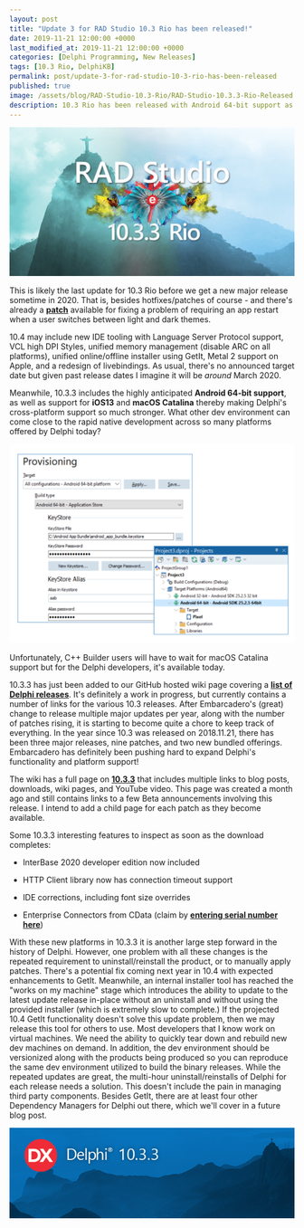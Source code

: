 ```yaml
---
layout: post
title: "Update 3 for RAD Studio 10.3 Rio has been released!"
date: 2019-11-21 12:00:00 +0000
last_modified_at: 2019-11-21 12:00:00 +0000
categories: [Delphi Programming, New Releases]
tags: [10.3 Rio, DelphiKB]
permalink: post/update-3-for-rad-studio-10-3-rio-has-been-released
published: true
image: /assets/blog/RAD-Studio-10.3-Rio/RAD-Studio-10.3.3-Rio-Released.jpg
description: 10.3 Rio has been released with Android 64-bit support as well as iOS 13 and macOS Catalina
---
```

![RAD Studio 10.3.3 RIO Desktop image](/assets/blog/RAD-Studio-10.3-Rio/10.3.3-RIO-1200x628.jpg)

This is likely the last update for 10.3 Rio before we get a new major release sometime in 2020. That is, besides hotfixes/patches of course - and there's already a [**patch**](https://cc.embarcadero.com/item/30899) available for fixing a problem of requiring an app restart when a user switches between light and dark themes.

10.4 may include new IDE tooling with Language Server Protocol support, VCL high DPI Styles, unified memory management (disable ARC on all platforms), unified online/offline installer using GetIt, Metal 2 support on Apple, and a redesign of livebindings. As usual, there's no announced target date but given past release dates I imagine it will be _around_ March 2020.

Meanwhile, 10.3.3 includes the highly anticipated **Android 64-bit support**, as well as support for **iOS13** and **macOS Catalina** thereby making Delphi's cross-platform support so much stronger. What other dev environment can come close to the rapid native development across so many platforms offered by Delphi today?

![Android 64-bit now supported in Delphi 10.3.3](/assets/blog/RAD-Studio-10.3-Rio/Android-64bit-provisioning.png)

Unfortunately, C++ Builder users will have to wait for macOS Catalina support but for the Delphi developers, it's available today.

10.3.3 has just been added to our GitHub hosted wiki page covering a [**list of Delphi releases**](https://github.com/ideasawakened/DelphiKB/wiki/Delphi-Master-Release-List). It's definitely a work in progress, but currently contains a number of links for the various 10.3 releases. After Embarcadero's (great) change to release multiple major updates per year, along with the number of patches rising, it is starting to become quite a chore to keep track of everything. In the year since 10.3 was released on 2018.11.21, there has been three major releases, nine patches, and two new bundled offerings. Embarcadero has definitely been pushing hard to expand Delphi's functionality and platform support!

The wiki has a full page on [**10.3.3**](https://github.com/ideasawakened/DelphiKB/wiki/D26.RIO.10.3.3.0) that includes multiple links to blog posts, downloads, wiki pages, and YouTube video. This page was created a month ago and still contains links to a few Beta announcements involving this release. I intend to add a child page for each patch as they become available.

Some 10.3.3 interesting features to inspect as soon as the download completes:

-   InterBase 2020 developer edition now included
    
-   HTTP Client library now has connection timeout support
    
-   IDE corrections, including font size overrides
    
-   Enterprise Connectors from CData (claim by [**entering serial number here**](https://reg.codegear.com/srs6/promotion.jsp?promoId=561))
    

With these new platforms in 10.3.3 it is another large step forward in the history of Delphi. However, one problem with all these changes is the repeated requirement to uninstall/reinstall the product, or to manually apply patches. There's a potential fix coming next year in 10.4 with expected enhancements to GetIt. Meanwhile, an internal installer tool has reached the "works on my machine" stage which introduces the ability to update to the latest update release in-place without an uninstall and without using the provided installer (which is extremely slow to complete.) If the projected 10.4 GetIt functionality doesn't solve this update problem, then we may release this tool for others to use. Most developers that I know work on virtual machines. We need the ability to quickly tear down and rebuild new dev machines on demand. In addition, the dev environment should be versionized along with the products being produced so you can reproduce the same dev environment utilized to build the binary releases. While the repeated updates are great, the multi-hour uninstall/reinstalls of Delphi for each release needs a solution. This doesn't include the pain in managing third party components. Besides GetIt, there are at least four other Dependency Managers for Delphi out there, which we'll cover in a future blog post.

![Delphi 10.3.3](/assets/blog/RAD-Studio-10.3-Rio/DX10_3_3.png)